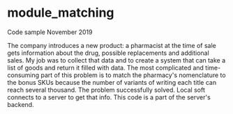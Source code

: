 # module_matching
Code sample November 2019

The company introduces a new product: a pharmacist at the time of sale gets information about the drug,
possible replacements and additional sales. My job was to collect that data and to create a system
that can take a list of goods and return it filled with data.
The most complicated and time-consuming part of this problem is to match the pharmacy's nomenclature
to the bonus SKUs because the number of variants of writing each title can reach several thousand.
The problem successfully solved.
Local soft connects to a server to get that info. This code is a part of the server's backend.